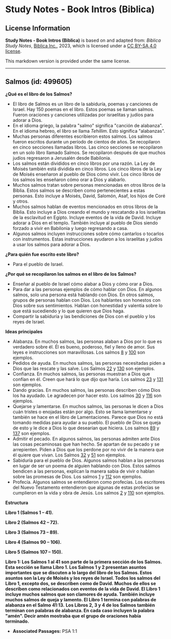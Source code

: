 # Study Notes - Book Intros (Biblica)

## License Information

**Study Notes - Book Intros (Biblica)** is based on and adapted from: _Biblica Study Notes_, [Biblica Inc.](https://www.biblica.com/), 2023, which is licensed under a [CC BY-SA 4.0 license](https://creativecommons.org/licenses/by-sa/4.0/legalcode.en).

This markdown version is provided under the same license.



--------------------------------

## Salmos (id: 499605)

**¿Qué es el libro de los Salmos?**

* El libro de Salmos es un libro de la sabiduría, poemas y canciones de Israel. Hay 150 poemas en el libro. Estos poemas se llaman salmos. Fueron oraciones y canciones utilizadas por israelitas y judíos para adorar a Dios.
* En el idioma griego, la palabra "salmo" significa "canción de alabanza". En el idioma hebreo, el libro se llama *Tehillim*. Esto significa "alabanzas".
* Muchas personas diferentes escribieron estos salmos. Los salmos fueron escritos durante un período de cientos de años. Se recopilaron en cinco secciones llamadas libros. Las cinco secciones se recopilaron en un solo libro llamado Salmos. Se recopilaron después de que muchos judíos regresaron a Jerusalén desde Babilonia.
* Los salmos están divididos en cinco libros por una razón. La Ley de Moisés también está dividida en cinco libros. Los cinco libros de la Ley de Moisés enseñaron al pueblo de Dios cómo vivir. Los cinco libros de los salmos les enseñaron cómo orar a Dios y alabarlo.
* Muchos salmos tratan sobre personas mencionadas en otros libros de la Biblia. Estos salmos se describen como pertenecientes a estas personas. Esto incluye a Moisés, David, Salomón, Asaf, los hijos de Coré y otros.
* Muchos salmos hablan de eventos mencionados en otros libros de la Biblia. Esto incluye a Dios creando el mundo y rescatando a los israelitas de la esclavitud en Egipto. Incluye eventos de la vida de David. Incluye adorar a Dios en el templo. También incluye al pueblo de Dios siendo forzado a vivir en Babilonia y luego regresando a casa.
* Algunos salmos incluyen instrucciones sobre cómo cantarlos o tocarlos con instrumentos. Estas instrucciones ayudaron a los israelitas y judíos a usar los salmos para adorar a Dios.

**¿Para quién fue escrito este libro?**

* Para el pueblo de Israel.

**¿Por qué se recopilaron los salmos en el libro de los Salmos?**

* Enseñar al pueblo de Israel cómo alabar a Dios y cómo orar a Dios.
* Para dar a las personas ejemplos de cómo hablar con Dios. En algunos salmos, solo una persona está hablando con Dios. En otros salmos, grupos de personas hablan con Dios. Los hablantes son honestos con Dios sobre sus sentimientos. Hablan con honestidad y valentía sobre lo que está sucediendo y lo que quieren que Dios haga.
* Compartir la sabiduría y las bendiciones de Dios con el pueblo y los reyes de Israel.

**Ideas principales**

* Alabanza. En muchos salmos, las personas alaban a Dios por lo que es verdadero sobre él. Él es bueno, poderoso, fiel y lleno de amor. Sus leyes e instrucciones son maravillosas. Los salmos [8](https://ref.ly/Ps8:1-Ps8:9) y [100](https://ref.ly/Ps100:1-Ps100:5) son ejemplos.
* Pedidos de ayuda. En muchos salmos, las personas necesitadas piden a Dios que las rescate y las salve. Los Salmos [22](https://ref.ly/Ps22:1-Ps22:31) y [130](https://ref.ly/Ps130:1-Ps130:8) son ejemplos.
* Confianza. En muchos salmos, las personas muestran a Dios que confían en él. Creen que hará lo que dijo que haría. Los salmos [23](https://ref.ly/Ps23:1-Ps23:6) y [131](https://ref.ly/Ps131:1-Ps131:3) son ejemplos.
* Dando gracias. En muchos salmos, las personas describen cómo Dios los ha ayudado. Le agradecen por hacer esto. Los salmos [30](https://ref.ly/Ps30:1-Ps30:12) y [116](https://ref.ly/Ps116:1-Ps116:19) son ejemplos.
* Quejarse y lamentarse. En muchos salmos, las personas le dicen a Dios cuán tristes o enojadas están por algo. Esto se llama lamentarse y también se hace en el libro de Lamentaciones. Parece que Dios no está tomando medidas para ayudar a su pueblo. El pueblo de Dios se queja de esto y le dice a Dios lo que desearían que hiciera. Los salmos [89](https://ref.ly/Ps89:1-Ps89:52) y [137](https://ref.ly/Ps137:1-Ps137:9) son ejemplos.
* Admitir el pecado. En algunos salmos, las personas admiten ante Dios las cosas pecaminosas que han hecho. Se apartan de su pecado y se arrepienten. Piden a Dios que los perdone por no vivir de la manera que él quiere que vivan. Los Salmos [32](https://ref.ly/Ps32:1-Ps32:11) y [51](https://ref.ly/Ps51:1-Ps51:19) son ejemplos.
* Sabiduría para el pueblo de Dios. Algunos salmos hablan a las personas en lugar de ser un poema de alguien hablando con Dios. Estos salmos bendicen a las personas, explican la manera sabia de vivir o hablan sobre las promesas de Dios. Los salmos [1](https://ref.ly/Ps1:1-Ps1:6) y [112](https://ref.ly/Ps112:1-Ps112:10) son ejemplos.
* Profecía. Algunos salmos se entendieron como profecías. Los escritores del Nuevo Testamento entendieron que algunas de estas profecías se cumplieron en la vida y obra de Jesús. Los salmos [2](https://ref.ly/Ps2:1-Ps2:12) y [110](https://ref.ly/Ps110:1-Ps110:7) son ejemplos.

**Estructura**

**Libro 1 (Salmos 1 – 41\).**

**Libro 2 (Salmos 42 – 72\).**

**Libro 3 (Salmos 73 – 89\).**

**Libro 4 (Salmos 90 – 106\).**

**Libro 5 (Salmos 107 – 150\).**

**Libro 1: Los Salmos 1 al 41 son parte de la primera sección de los Salmos. Esta sección se llama Libro 1\. Los Salmos 1 y 2 presentan asuntos importantes que se discuten a lo largo del libro de los Salmos. Estos asuntos son la Ley de Moisés y los reyes de Israel. Todos los salmos del Libro 1, excepto dos, se describen como de David. Muchos de ellos se describen como relacionados con eventos de la vida de David. El Libro 1 incluye muchos salmos que son clamores de ayuda. También incluye muchos salmos de queja y lamento. El Libro 1 termina con palabras de alabanza en el Salmo 41:13\.** **Los Libros 2, 3 y 4 de los Salmos también terminan con palabras de alabanza. En cada caso incluyen la palabra "amén". Decir amén mostraba que el grupo de oraciones había terminado.**

* **Associated Passages:** PSA 1:1


